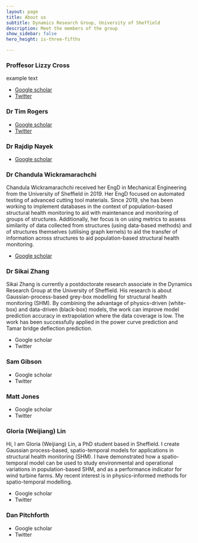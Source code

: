 ```yaml
---
layout: page
title: About us
subtitle: Dynamics Research Group, University of Sheffield
description: Meet the members of the group
show_sidebar: false
hero_height: is-three-fifths

---
```


### Proffesor Lizzy Cross

example text

  * [Google scholar](https://scholar.google.co.uk/citations?user=EA8E1HIAAAAJ&hl=en)
  * [Twitter](https://twitter.com/lizzyintheDRG)

### Dr Tim Rogers

  * [Google scholar](https://scholar.google.co.uk/citations?user=k2ZHf3cAAAAJ&hl=en)
  * [Twitter](https://twitter.com/drgTim)
### Dr Rajdip Nayek

  * [Google scholar](https://scholar.google.ca/citations?user=dd5LoV4AAAAJ&hl=en)
### Dr Chandula Wickramarachchi

Chandula Wickramarachchi received her EngD in Mechanical Engineering from the University of Sheffield in 2019. Her EngD focused on automated testing of advanced cutting tool materials. Since 2019, she has been working to implement databases in the context of population-based structural health monitoring to aid with maintenance and monitoring of groups of structures. Additionally, her focus is on using metrics to assess similarity of data collected from structures (using data-based methods) and of structures themselves (utilising graph kernels) to aid the transfer of information across structures to aid population-based structural health monitoring.

  * [Google scholar](https://scholar.google.co.uk/citations?user=ajqGnG4AAAAJ&hl=en)
### Dr Sikai Zhang

Sikai Zhang is currently a postdoctorate research associate in the Dynamics Research Group at the University of Sheffield. His research is about Gaussian-process-based grey-box modelling for structural health monitoring (SHM). By combining the advantage of physics-driven (white-box) and data-driven (black-box) models, the work can improve model prediction accuracy in extrapolation where the data coverage is low. The work has been successfully applied in the power curve prediction and Tamar bridge deflection prediction.

  * Google scholar
  * Twitter 
### Sam Gibson

  * Google scholar
  * Twitter 
### Matt Jones

  * Google scholar
  * Twitter 
### Gloria (Weijiang) Lin

Hi, I am Gloria (Weijiang) Lin, a PhD student based in Sheffield. I create Gaussian process-based, spatio-temporal models for applications in structural health monitoring (SHM). I have demonstrated how a spatio-temporal model can be used to study environmental and operational variations in population-based SHM, and as a performance indicator for wind turbine farms. My recent interest is in physics-informed methods for spatio-temporal modelling. 

  * Google scholar
  * Twitter 
### Dan Pitchforth

  * Google scholar
  * Twitter 

<!---
This is the base Jekyll theme. You can find out more info about customizing your Jekyll theme, as well as basic Jekyll usage documentation at [jekyllrb.com](https://jekyllrb.com/)

You can find the source code for Minima at GitHub:
[jekyll][jekyll-organization] /
[minima](https://github.com/jekyll/minima)

You can find the source code for Jekyll at GitHub:
[jekyll][jekyll-organization] /
[jekyll](https://github.com/jekyll/jekyll)


[jekyll-organization]: https://github.com/jekyll
permalink: /about/
-->
